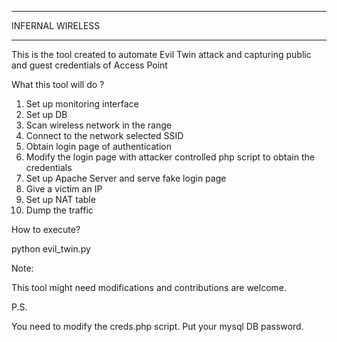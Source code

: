 ********************
INFERNAL WIRELESS
********************

This is the tool created to automate Evil Twin attack and capturing public and guest credentials of Access Point

What this tool will do ? 

1. Set up monitoring interface
2. Set up DB
3. Scan wireless network in the range
4. Connect to the network selected SSID 
5. Obtain login page of authentication
6. Modify the login page with attacker controlled php script to obtain the credentials
7. Set up Apache Server and serve fake login page
8. Give a victim an IP 
9. Set up NAT table
10. Dump the traffic

How to execute? 

python evil_twin.py

Note: 

This tool might need modifications and contributions are welcome. 

P.S.

You need to modify the creds.php script. Put your mysql DB password. 
